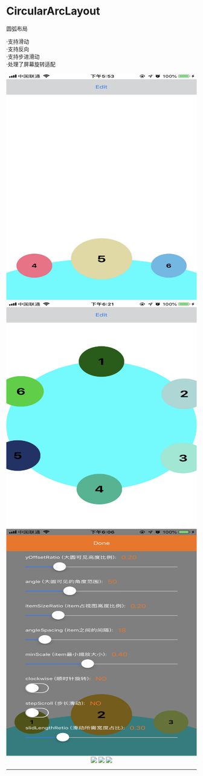 # CircularArcLayout

圆弧布局  

·支持滑动  
·支持反向  
·支持步进滑动  
·处理了屏幕旋转适配  


<div align="center">
<img src="/Assets/IMG_1.PNG" height="600" width="1067" >
<img src="/Assets/IMG_2.PNG" height="600" width="1067" >
<img src="/Assets/IMG_3.PNG" height="600" width="1067" >

<img src="/Assets/IMB_1.PNG" >
<img src="/Assets/IMB_2.PNG" >
<img src="/Assets/IMB_3.PNG" >
</div> 

--------------------------------
[img1]:/Assets/IMG_1.PNG
[img2]:/Assets/IMG_2.PNG
[img3]:/Assets/IMG_3.PNG
[gif1]:/Assets/IMB_1.GIF
[gif2]:/Assets/IMB_2.GIF
[gif3]:/Assets/IMB_3.GIF